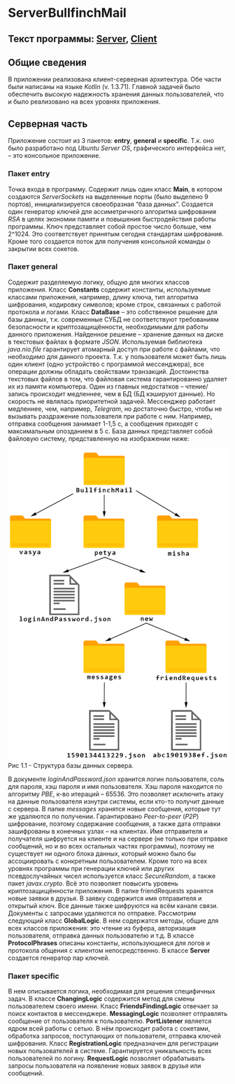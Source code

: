 # ServerBullfinchMail

## Текст программы: [Server](https://github.com/vasilievan/ServerBullfinchMail), [Client](https://github.com/vasilievan/ClientBullfinchMail)

## Общие сведения
В приложении реализована клиент-серверная архитектура. Обе части были написаны на языке *Kotlin* (v. 1.3.71). Главной задачей было обеспечить высокую надежность хранения данных пользователей, что и было реализовано на всех уровнях приложения.

## Серверная часть
Приложение состоит из 3 пакетов: **entry**, **general** и **specific**. Т.к. оно было разработано под *Ubuntu Server OS*, графического интерфейса нет, – это консольное приложение.

### Пакет entry
Точка входа в программу. Содержит лишь один класс **Main**, в котором создаются *ServerSockets* на выделенные порты (было выделено 9 портов), инициализируется своеобразная “база данных”. Создается один генератор ключей для ассиметричного алгоритма шифрования *RSA* в целях экономии памяти и повышения быстродействия работы программы. Ключ представляет собой простое число больше, чем 2^1024. Это соответствует принятым сегодня стандартам шифрования. Кроме того создается поток для получения консольной команды о закрытии всех сокетов.
 
### Пакет general
Содержит разделяемую логику, общую для многих классов приложения.
Класс **Constants** содержит константы, используемые классами приложения, например, длину ключа, тип алгоритма шифрования, кодировку символов; кроме строк, связанных с работой протокола и логами.
Класс **DataBase** – это собственное решение для базы данных, т.к. современные СУБД не соответствуют требованиям безопасности и криптозащищённости, необходимыми для работы данного приложения.
Найденное решение – хранение данных на диске в текстовых файлах в формате *JSON*. Используемая библиотека *java.nio.file* гарантирует атомарный доступ при работе с файлами, что необходимо для данного проекта. Т.к. у пользователя может быть лишь один клиент (одно устройство с программой мессенджера), все операции должны обладать свойствами транзакций.
Достоинства текстовых файлов в том, что файловая система гарантированно удаляет их из памяти компьютера. Один из главных недостатков – чтение/запись происходит медленнее, чем в БД (БД кэшируют данные). Но скорость не являлась приоритетной задачей. Мессенджер работает медленнее, чем, например, *Telegram*, но достаточно быстро, чтобы не вызывать раздражение пользователя при работе с ним. Например, отправка сообщения занимает 1-1,5 с, а сообщения приходят с максимальным опозданием в 5 с.
База данных представляет собой файловую систему, представленную на изображении ниже:

![alt text](src/main/resources/ServerDataBase.png "Рис 1.1 - Структура базы данных сервера.")
Рис 1.1 - Структура базы данных сервера.

В документе *loginAndPassword.json* хранится логин пользователя, соль для пароля, хэш пароля и имя пользователя.
Хэш пароля находится по алгоритму *PBE*, к-во итераций – 65536. Это позволяет исключить атаку на данные пользователя изнутри системы, если кто-то получит данные с сервера.
В папке *messages* хранятся новые сообщения, которые тут же удаляются по получении. Гарантировано *Peer-to-peer* (*P2P*) шифрование, поэтому содержание сообщения, а также дата отправки зашифрованы в конечных узлах – на клиентах. Имя отправителя и получателя шифруется на клиенте и на сервере (не только при отправке сообщений, но и во всех остальных частях программы), поэтому не существует ни одного блока данных, который можно было бы ассоциировать с конкретным пользователем.
Кроме того на всех уровнях программы при генерации ключей или других псевдослучайных чисел используется класс *SecureRandom*, а также пакет *javax.crypto*. Всё это позволяет повысить уровень криптозащищённости приложения.
В папке friendRequests хранятся новые заявки в друзья. В заявку содержится имя отправителя и открытый ключ. Все данные также шифруются на всём канале связи. Документы с запросами удаляются по отправке.
Рассмотрим следующий класс **GlobalLogic**. В нем содержатся методы, общие для всех классов приложения: это чтение из буфера, авторизация пользователя, отправка данных пользователю и т.д.
В классе **ProtocolPhrases** описаны константы, использующиеся для логов и протокола общения с клиентом непосредственно.
В классе **Server** создается генератор пар ключей.

### Пакет specific
В нем описывается логика, необходимая для решения специфичных задач.
В классе **ChangingLogic** содержится метод для смены пользователем своего имени.
Класс **FriendsFindingLogic** отвечает за поиск контактов в мессенджере.
**MessagingLogic** позволяет отправлять сообщение от пользователя к пользователю. 
**PortListener** является ядром всей работы с сетью. В нём происходит работа с сокетами, обработка запросов, поступающих от пользователя, отправка ключей шифрования.
Класс **RegistrationLogic** предназначен для регистрации новых пользователей в системе. Гарантируется уникальность всех пользователей по логину.
**RequestLogic** позволяет обрабатывать запросы пользователя на появление новых заявок в друзья или сообщений.
